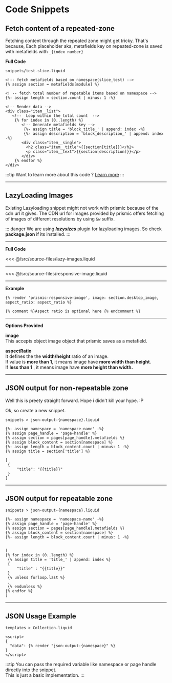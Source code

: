 # Code Snippets

## Fetch content of a repeated-zone

Fetching content through the repeated zone might get tricky. That's because, 
Each placeholder aka, metafields key on repeated-zone is saved with metafields with  ```_{index number}```

 **Full Code**

```
snippets/test-slice.liquid

<!-- fetch metafields based on namespace(slice_test) -->
{% assign section = metafields[module] %} 

<! -- fetch total number of repetable items based on namespace -->
{%- assign length = section.count | minus: 1 -%}

<!-- Render data -->
<div class="item__list">
   <!--  Loop within the total count  -->
    {% for index in (0..length) %}
       <!-- Generate metafields key -->
        {%- assign title = 'block_title_' | append: index -%} 
        {%- assign description = 'block_description_' | append: index -%}
       <div class="item__single">
         <h2 class="item__title">{{section[title]}}</h2> 
         <p class="item__text">{{section[description]}}</p>
       </div>
    {% endfor %}
</div>
```

:::tip 
Want to learn more about this code ? <a href="./code-snippets/fetch-repeated-items.html" class="green-link">Learn more</a>
::: 
<div class="block-space"></div>

---- 

## LazyLoading Images

Existing Lazyloading snippet might not work with prismic because of the cdn url it gives.
The CDN url for images provided by prismic offers fetching of images of different resolutions by using 
```&w``` suffix.

::: danger 
We are using <a href="https://www.npmjs.com/package/lazysizes">***lazysizes***</a> plugin for lazyloading images. So check **package.json** if its installed.
:::

<div class="block-space"></div>

----

**Full Code**

<SourceCode>
<<< @/src/source-files/lazy-images.liquid
</SourceCode>
<div class="block-space"></div>

----

<SourceCode>
<<< @/src/source-files/responsive-image.liquid
</SourceCode>
<div class="block-space"></div>

----


**Example**
```
{% render 'prismic-responsive-image', image: section.desktop_image, aspect_ratio: aspect_ratio %}

{% comment %}Aspect ratio is optional here {% endcomment %}
```


<div class="block-space"></div>

----


**Options Provided**

**image**  
This accepts object image object that prismic saves as a metafield.

**aspectRatio**  
It defines the the **width/height** ratio of an image.   
If value is **more than 1**, it means image have **more width than height**.  
If **less than 1** , it means image have **more height than width.**  

<div class="block-space"></div>

----

<div class="block-space"></div>

## JSON output for non-repeatable zone

Well this is preety straight forward. Hope i didn't kill your hype. :P 

Ok, so create a new snippet. 


```
snippets > json-output-{namespace}.liquid

{%- assign namespace = 'namespace-name' -%}
{% assign page_handle = 'page-handle' %}
{% assign section = pages[page_handle].metafields %}
{% assign block_content = section[namespace] %}
{%- assign length = block_content.count | minus: 1 -%}
{% assign title = section['title'] %}

[
 {
     "title": "{{title}}"
 }
]
```
<div class="block-space"></div>

----

<div class="block-space"></div>


## JSON output for repeatable zone


```
snippets > json-output-{namespace}.liquid

{%- assign namespace = 'namespace-name' -%}
{% assign page_handle = 'page-handle' %}
{% assign section = pages[page_handle].metafields %}
{% assign block_content = section[namespace] %}
{%- assign length = block_content.count | minus: 1 -%}


[
{% for index in (0..length) %}
 {% assign title = 'title_' | append: index %}
 {
     "title" : "{{title}}"
 }
 {% unless forloop.last %}
 ,
 {% endunless %}
{% endfor %}
]
```

<div class="block-space"></div>

----


## JSON Usage Example 

```
templates > Collection.liquid

<script>
{
  "data": {% render "json-output-{namespace}" %}
}
</script>
```

:::tip 
You can pass the required variable like namespace or page handle directly into the snippet.   
This is just a basic implementation.
:::